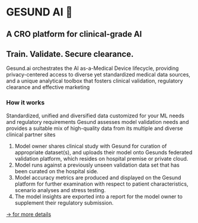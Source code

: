 # GESUND AI 👋
## A CRO platform for clinical-grade AI
## Train. Validate. Secure clearance.

Gesund.ai orchestrates the AI as-a-Medical Device lifecycle, providing privacy-centered access to diverse yet standardized medical data sources, and a unique analytical toolbox that fosters clinical validation, regulatory clearance and effective marketing

### How it works
Standardized, unified and diversified data customized for your ML needs and regulatory requirements
Gesund assesses model validation needs and provides a suitable mix of high-quality data from its multiple and diverse clinical partner sites

1. Model owner shares clinical study with Gesund for curation of appropriate dataset(s), and uploads their model onto Gesunds federated validation platform, which resides on hospital premise or private cloud.
2. Model runs against a previously unseen validation data set that has been curated on the hospital side.
3. Model accuracy metrics are produced and displayed on the Gesund platform for further examination with respect to patient characteristics, scenario analyses and stress testing.
4. The model insights are exported into a report for the model owner to supplement their regulatory submission.

[-> for more details](https://www.gesund.ai/)
